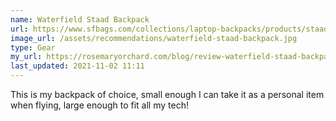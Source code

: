 ```yaml
---
name: Waterfield Staad Backpack
url: https://www.sfbags.com/collections/laptop-backpacks/products/staad-laptop-backpack
image_url: /assets/recommendations/waterfield-staad-backpack.jpg
type: Gear
my_url: https://rosemaryorchard.com/blog/review-waterfield-staad-backpack-slim/date: 2019-05-25 06:05
last_updated: 2021-11-02 11:11
---
```

This is my backpack of choice, small enough I can take it as a personal item when flying, large enough to fit all my tech!